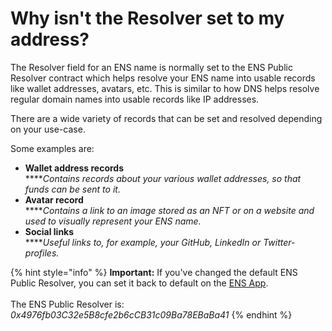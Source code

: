 # Why isn't the Resolver set to my address?

The Resolver field for an ENS name is normally set to the ENS Public Resolver contract which helps resolve your ENS name into usable records like wallet addresses, avatars, etc. This is similar to how DNS helps resolve regular domain names into usable records like IP addresses.

There are a wide variety of records that can be set and resolved depending on your use-case.&#x20;

Some examples are:

* **Wallet address records**\
  ****_Contains records about your various wallet addresses, so that funds can be sent to it._
* **Avatar record**\
  ****_Contains a link to an image stored as an NFT or on a website and used to visually represent your ENS name._
* **Social links**\
  ****_Useful links to, for example, your GitHub, LinkedIn or Twitter-profiles._

{% hint style="info" %}
**Important:** If you've changed the default ENS Public Resolver, you can set it back to default on the [ENS App](https://app.ens.domains).\
\
The ENS Public Resolver is: _0x4976fb03C32e5B8cfe2b6cCB31c09Ba78EBaBa41_
{% endhint %}
